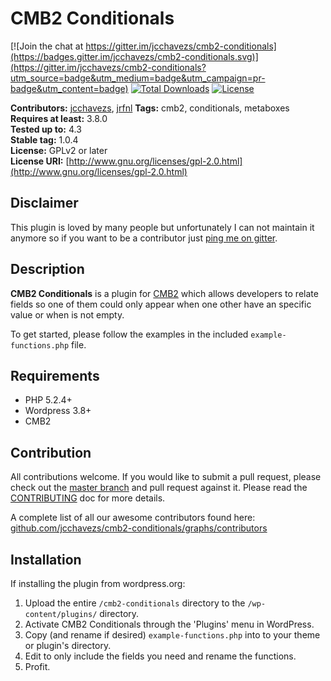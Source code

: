 # CMB2 Conditionals

[![Join the chat at https://gitter.im/jcchavezs/cmb2-conditionals](https://badges.gitter.im/jcchavezs/cmb2-conditionals.svg)](https://gitter.im/jcchavezs/cmb2-conditionals?utm_source=badge&utm_medium=badge&utm_campaign=pr-badge&utm_content=badge)
[![Total Downloads](https://poser.pugx.org/jcchavezs/cmb2-conditionals/downloads)](https://packagist.org/packages/jcchavezs/cmb2-conditionals)
[![License](https://poser.pugx.org/jcchavezs/cmb2-conditionals/license)](https://packagist.org/packages/jcchavezs/cmb2-conditionals)

**Contributors:**      [jcchavezs](https://github.com/jcchavezs), [jrfnl](https://github.com/jrfnl)
**Tags:**              cmb2, conditionals, metaboxes  
**Requires at least:** 3.8.0  
**Tested up to:**      4.3  
**Stable tag:**        1.0.4  
**License:**           GPLv2 or later  
**License URI:**       [http://www.gnu.org/licenses/gpl-2.0.html](http://www.gnu.org/licenses/gpl-2.0.html)  

## Disclaimer

This plugin is loved by many people but unfortunately I can not maintain it anymore so if you want to be a contributor just [ping me on gitter](https://gitter.im/jcchavezs).

## Description

**CMB2 Conditionals** is a plugin for [CMB2](https://github.com/WebDevStudios/CMB2) which allows developers to relate fields so one of them could only appear when one other have an specific value or when is not empty.

To get started, please follow the examples in the included `example-functions.php` file.

## Requirements

- PHP 5.2.4+
- Wordpress 3.8+
- CMB2

## Contribution
All contributions welcome. If you would like to submit a pull request, please check out the [master branch](https://github.com/jcchavezs/cmb2-conditionals/tree/master) and pull request against it. Please read the [CONTRIBUTING](https://github.com/jcchavezs/cmb2-conditionals/blob/master/CONTRIBUTING.md) doc for more details.

A complete list of all our awesome contributors found here: [github.com/jcchavezs/cmb2-conditionals/graphs/contributors](https://github.com/jcchavezs/cmb2-conditionals/graphs/contributors)

## Installation

If installing the plugin from wordpress.org:

1. Upload the entire `/cmb2-conditionals` directory to the `/wp-content/plugins/` directory.
2. Activate CMB2 Conditionals through the 'Plugins' menu in WordPress.
2. Copy (and rename if desired) `example-functions.php` into to your theme or plugin's directory.
2. Edit to only include the fields you need and rename the functions.
4. Profit.
